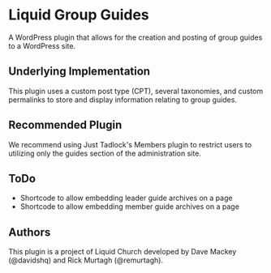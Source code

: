 # Liquid Group Guides

A WordPress plugin that allows for the creation and posting of group guides to a WordPress site.

## Underlying Implementation

This plugin uses a custom post type (CPT), several taxonomies, and custom permalinks to store and display information relating to group guides.

## Recommended Plugin

We recommend using Just Tadlock's Members plugin to restrict users to utilizing only the guides section of the administration site.

## ToDo

* Shortcode to allow embedding leader guide archives on a page
* Shortcode to allow embedding member guide archives on a page 

## Authors

This plugin is a project of Liquid Church developed by Dave Mackey (@davidshq) and Rick Murtagh (@remurtagh).
